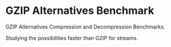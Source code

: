 # GZIP Alternatives Benchmark

GZIP Alternatives Compression and Decompression Benchmarks.

Studying the possibilities faster than GZIP for streams.